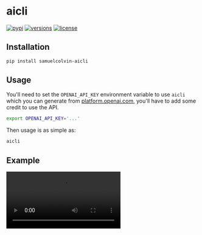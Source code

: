 # aicli

[![pypi](https://img.shields.io/pypi/v/samuelcolvin-aicli.svg)](https://pypi.python.org/pypi/samuelcolvin-aicli)
[![versions](https://img.shields.io/pypi/pyversions/samuelcolvin-aicli.svg)](https://github.com/samuelcolvin/aicli)
[![license](https://img.shields.io/github/license/samuelcolvin/aicli.svg)](https://github.com/samuelcolvin/aicli/blob/main/LICENSE)

## Installation

```bash
pip install samuelcolvin-aicli
```

## Usage

You'll need to set the `OPENAI_API_KEY` environment variable to use `aicli` which you can generate from
[platform.openai.com](https://platform.openai.com/), you'll have to add some credit to use the API.

```bash
export OPENAI_API_KEY='...'
```

Then usage is as simple as:

```bash
aicli
```

## Example

![Example](./example.webm)
